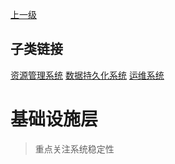 [上一级](../)

## 子类链接
[资源管理系统](/frontend/layerInfrastructure/systemResourceManagement) [数据持久化系统](/frontend/layerInfrastructure/systemDataPersistence) [运维系统](/frontend/layerInfrastructure/systemOperationMaintenance) 
# 基础设施层
> 重点关注系统稳定性
